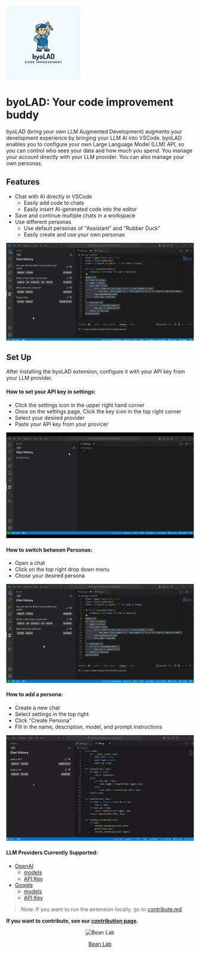 <img src="byo_LAD.png"  width="200" height="200">

# byoLAD: Your code improvement buddy

byoLAD (bring your own LLM Augmented Development) augments your development experience by bringing your LLM AI into VSCode. byoLAD enables you to configure your own Large Language Model (LLM) API, so you can control who sees your data and how much you spend. You manage your account directly with your LLM provider. You can also manage your own personas. 

## Features

- Chat with AI directly in VSCode
  - Easily add code to chats
  - Easily insert AI-generated code into the editor
- Save and continue multiple chats in a workspace
- Use different personas
  - Use default personas of "Assistant" and "Rubber Duck"
  - Easily create and use your own personas 

![](demoAssistant.gif)

## Set Up

After installing the byoLAD extension, configure it with your API key from your LLM provider. 

#### How to set your API key in settings:
- Click the settings icon in the upper right hand corner
- Once on the settings page, Click the key icon in the top right corner
- Select your desired provider
- Paste your API key from your provicer

![](demoAPIKey.gif)

#### How to switch between Personas:
- Open a chat
- Click on the top right drop down menu
- Chose your desired persona

 ![](demoRubberDuck.gif)


#### How to add a persona:
- Create a new chat
- Select settings in the top right
- Click "Create Persona"
- Fill in the name, description, model, and prompt instructions

 ![](demoCreatePersona3.gif)


#### LLM Providers Currently Supported: 
- [OpenAI](https://openai.com/blog/openai-api)
    - [models](https://platform.openai.com/docs/models/overview)
    - [API Key](https://platform.openai.com/docs/api-reference/authentication)
- [Google](https://developers.generativeai.google/)
    - [models](https://developers.generativeai.google/models/language)
    - [API Key](https://developers.generativeai.google/tutorials/setup)


> Note: If you want to run the extension locally, go to [contribute.md](contribute.md)

**If you want to contribute, see our [contribution page](contribute.md).**

<div style="text-align:center;">
    <img src="https://avatars.githubusercontent.com/u/135072938?s=200&v=4" width="50" height="50" alt="Bean Lab">
    <p><a href="https://github.com/beanlab">Bean Lab</a></p>
</div>